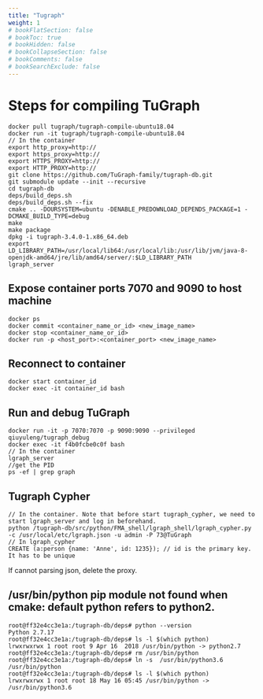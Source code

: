 ```yaml
---
title: "Tugraph"
weight: 1
# bookFlatSection: false
# bookToc: true
# bookHidden: false
# bookCollapseSection: false
# bookComments: false
# bookSearchExclude: false
---
```


# Steps for compiling TuGraph
```
docker pull tugraph/tugraph-compile-ubuntu18.04
docker run -it tugraph/tugraph-compile-ubuntu18.04
// In the container
export http_proxy=http://
export https_proxy=http://
export HTTPS_PROXY=http://
export HTTP_PROXY=http://
git clone https://github.com/TuGraph-family/tugraph-db.git
git submodule update --init --recursive
cd tugraph-db
deps/build_deps.sh
deps/build_deps.sh --fix
cmake .. -DOURSYSTEM=ubuntu -DENABLE_PREDOWNLOAD_DEPENDS_PACKAGE=1 -DCMAKE_BUILD_TYPE=debug
make
make package
dpkg -i tugraph-3.4.0-1.x86_64.deb
export LD_LIBRARY_PATH=/usr/local/lib64:/usr/local/lib:/usr/lib/jvm/java-8-openjdk-amd64/jre/lib/amd64/server/:$LD_LIBRARY_PATH
lgraph_server
```

## Expose container ports 7070 and 9090 to host machine
```
docker ps
docker commit <container_name_or_id> <new_image_name>
docker stop <container_name_or_id>
docker run -p <host_port>:<container_port> <new_image_name>
```

## Reconnect to container
```
docker start container_id
docker exec -it container_id bash
```

## Run and debug TuGraph
```
docker run -it -p 7070:7070 -p 9090:9090 --privileged qiuyuleng/tugraph_debug
docker exec -it f4b0fcbe0c0f bash
// In the container
lgraph_server
//get the PID
ps -ef | grep graph

```
## Tugraph Cypher
```
// In the container. Note that before start tugraph_cypher, we need to start lgraph_server and log in beforehand.
python /tugraph-db/src/python/FMA_shell/lgraph_shell/lgraph_cypher.py -c /usr/local/etc/lgraph.json -u admin -P 73@TuGraph
// In lgraph_cypher
CREATE (a:person {name: 'Anne', id: 1235}); // id is the primary key. It has to be unique
```
If cannot parsing json, delete the proxy.

## /usr/bin/python pip module not found when cmake: default python refers to python2.
```
root@ff32e4cc3e1a:/tugraph-db/deps# python --version
Python 2.7.17
root@ff32e4cc3e1a:/tugraph-db/deps# ls -l $(which python)
lrwxrwxrwx 1 root root 9 Apr 16  2018 /usr/bin/python -> python2.7
root@ff32e4cc3e1a:/tugraph-db/deps# rm /usr/bin/python
root@ff32e4cc3e1a:/tugraph-db/deps# ln -s  /usr/bin/python3.6 /usr/bin/python
root@ff32e4cc3e1a:/tugraph-db/deps# ls -l $(which python)
lrwxrwxrwx 1 root root 18 May 16 05:45 /usr/bin/python -> /usr/bin/python3.6
```